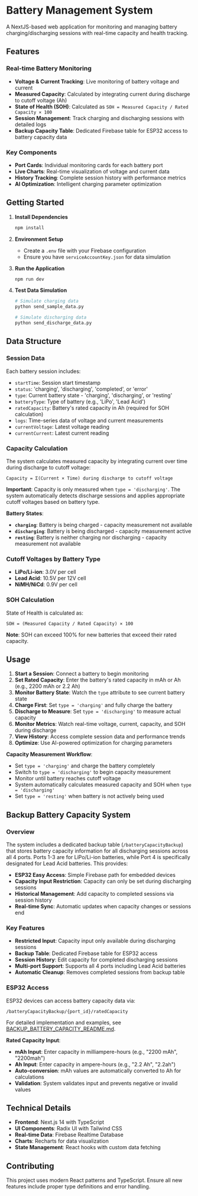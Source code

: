# Battery Management System

A NextJS-based web application for monitoring and managing battery charging/discharging sessions with real-time capacity and health tracking.

## Features

### Real-time Battery Monitoring
- **Voltage & Current Tracking**: Live monitoring of battery voltage and current
- **Measured Capacity**: Calculated by integrating current during discharge to cutoff voltage (Ah)
- **State of Health (SOH)**: Calculated as `SOH = Measured Capacity / Rated Capacity × 100`
- **Session Management**: Track charging and discharging sessions with detailed logs
- **Backup Capacity Table**: Dedicated Firebase table for ESP32 access to battery capacity data

### Key Components
- **Port Cards**: Individual monitoring cards for each battery port
- **Live Charts**: Real-time visualization of voltage and current data
- **History Tracking**: Complete session history with performance metrics
- **AI Optimization**: Intelligent charging parameter optimization

## Getting Started

1. **Install Dependencies**
   ```bash
   npm install
   ```

2. **Environment Setup**
   - Create a `.env` file with your Firebase configuration
   - Ensure you have `serviceAccountKey.json` for data simulation

3. **Run the Application**
   ```bash
   npm run dev
   ```

4. **Test Data Simulation**
   ```bash
   # Simulate charging data
   python send_sample_data.py
   
   # Simulate discharging data
   python send_discharge_data.py
   ```

## Data Structure

### Session Data
Each battery session includes:
- `startTime`: Session start timestamp
- `status`: 'charging', 'discharging', 'completed', or 'error'
- `type`: Current battery state - 'charging', 'discharging', or 'resting'
- `batteryType`: Type of battery (e.g., 'LiPo', 'Lead Acid')
- `ratedCapacity`: Battery's rated capacity in Ah (required for SOH calculation)
- `logs`: Time-series data of voltage and current measurements
- `currentVoltage`: Latest voltage reading
- `currentCurrent`: Latest current reading

### Capacity Calculation
The system calculates measured capacity by integrating current over time during discharge to cutoff voltage:
```
Capacity = Σ(Current × Time) during discharge to cutoff voltage
```

**Important**: Capacity is only measured when `type = 'discharging'`. The system automatically detects discharge sessions and applies appropriate cutoff voltages based on battery type.

**Battery States**:
- **`charging`**: Battery is being charged - capacity measurement not available
- **`discharging`**: Battery is being discharged - capacity measurement active
- **`resting`**: Battery is neither charging nor discharging - capacity measurement not available

### Cutoff Voltages by Battery Type
- **LiPo/Li-ion**: 3.0V per cell
- **Lead Acid**: 10.5V per 12V cell  
- **NiMH/NiCd**: 0.9V per cell

### SOH Calculation
State of Health is calculated as:
```
SOH = (Measured Capacity / Rated Capacity) × 100
```

**Note**: SOH can exceed 100% for new batteries that exceed their rated capacity.

## Usage

1. **Start a Session**: Connect a battery to begin monitoring
2. **Set Rated Capacity**: Enter the battery's rated capacity in mAh or Ah (e.g., 2200 mAh or 2.2 Ah)
3. **Monitor Battery State**: Watch the `type` attribute to see current battery state
4. **Charge First**: Set `type = 'charging'` and fully charge the battery
5. **Discharge to Measure**: Set `type = 'discharging'` to measure actual capacity
6. **Monitor Metrics**: Watch real-time voltage, current, capacity, and SOH during discharge
7. **View History**: Access complete session data and performance trends
8. **Optimize**: Use AI-powered optimization for charging parameters

**Capacity Measurement Workflow**:
- Set `type = 'charging'` and charge the battery completely
- Switch to `type = 'discharging'` to begin capacity measurement
- Monitor until battery reaches cutoff voltage
- System automatically calculates measured capacity and SOH when `type = 'discharging'`
- Set `type = 'resting'` when battery is not actively being used

## Backup Battery Capacity System

### Overview
The system includes a dedicated backup table (`/batteryCapacityBackup`) that stores battery capacity information for all discharging sessions across all 4 ports. Ports 1-3 are for LiPo/Li-ion batteries, while Port 4 is specifically designated for Lead Acid batteries. This provides:

- **ESP32 Easy Access**: Simple Firebase path for embedded devices
- **Capacity Input Restriction**: Capacity can only be set during discharging sessions
- **Historical Management**: Add capacity to completed sessions via session history
- **Real-time Sync**: Automatic updates when capacity changes or sessions end

### Key Features
- **Restricted Input**: Capacity input only available during discharging sessions
- **Backup Table**: Dedicated Firebase table for ESP32 access
- **Session History**: Edit capacity for completed discharging sessions
- **Multi-port Support**: Supports all 4 ports including Lead Acid batteries
- **Automatic Cleanup**: Removes completed sessions from backup table

### ESP32 Access
ESP32 devices can access battery capacity data via:
```
/batteryCapacityBackup/{port_id}/ratedCapacity
```

For detailed implementation and examples, see [BACKUP_BATTERY_CAPACITY_README.md](BACKUP_BATTERY_CAPACITY_README.md).

**Rated Capacity Input**:
- **mAh Input**: Enter capacity in milliampere-hours (e.g., "2200 mAh", "2200mah")
- **Ah Input**: Enter capacity in ampere-hours (e.g., "2.2 Ah", "2.2ah")
- **Auto-conversion**: mAh values are automatically converted to Ah for calculations
- **Validation**: System validates input and prevents negative or invalid values

## Technical Details

- **Frontend**: Next.js 14 with TypeScript
- **UI Components**: Radix UI with Tailwind CSS
- **Real-time Data**: Firebase Realtime Database
- **Charts**: Recharts for data visualization
- **State Management**: React hooks with custom data fetching

## Contributing

This project uses modern React patterns and TypeScript. Ensure all new features include proper type definitions and error handling.
